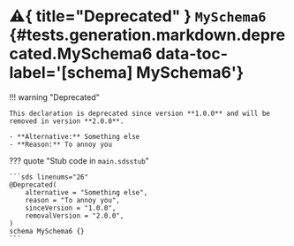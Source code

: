 [//]: # (DO NOT EDIT THIS FILE DIRECTLY. Instead, edit the corresponding stub file and execute `npm run docs:api`.)

# :warning:{ title="Deprecated" } <code class="doc-symbol doc-symbol-schema"></code> `MySchema6` {#tests.generation.markdown.deprecated.MySchema6 data-toc-label='[schema] MySchema6'}

!!! warning "Deprecated"

    This declaration is deprecated since version **1.0.0** and will be removed in version **2.0.0**.

    - **Alternative:** Something else
    - **Reason:** To annoy you

??? quote "Stub code in `main.sdsstub`"

    ```sds linenums="26"
    @Deprecated(
        alternative = "Something else",
        reason = "To annoy you",
        sinceVersion = "1.0.0",
        removalVersion = "2.0.0",
    )
    schema MySchema6 {}
    ```
